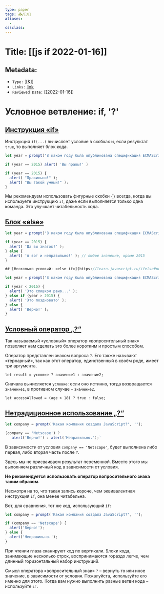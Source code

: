 ```yaml
---
type: paper
tags: 📥️/📜️/🔱
aliases:
  - 
cssclass: 
---
```




# Title: **[[js if 2022-01-16]]**


## Metadata:

- `Type:` [[&]]
- `Links:` [link](https://learn.javascript.ru/ifelse)
- `Reviewed Date:` [[2022-01-16]]

# Условное ветвление: if, '?'
## [Инструкция «if»](https://learn.javascript.ru/ifelse#instruktsiya-if)

Инструкция `if(...)` вычисляет условие в скобках и, если результат `true`, то выполняет блок кода.
```javascript
let year = prompt('В каком году была опубликована спецификация ECMAScript-2015?', '');

if (year == 2015) alert( 'Вы правы!' )

if (year == 2015) {
  alert( "Правильно!" );
  alert( "Вы такой умный!" );
}
```
Мы рекомендуем использовать фигурные скобки `{}` всегда, когда вы используете инструкцию `if`, даже если выполняется только одна команда. Это улучшает читабельность кода.

## [Блок «else»](https://learn.javascript.ru/ifelse#blok-else)
```javascript
let year = prompt('В каком году была опубликована спецификация ECMAScript-2015?', '');

if (year == 2015) {
  alert( 'Да вы знаток!' );
} else {
  alert( 'А вот и неправильно!' ); // любое значение, кроме 2015
}

## [Несколько условий: «else if»](https://learn.javascript.ru/ifelse#neskolko-usloviy-else-if)

let year = prompt('В каком году была опубликована спецификация ECMAScript-2015?', '');

if (year < 2015) {
  alert( 'Это слишком рано...' );
} else if (year > 2015) {
  alert( 'Это поздновато' );
} else {
  alert( 'Верно!' );
}
```

## [Условный оператор „?“](https://learn.javascript.ru/ifelse#uslovnyy-operator)
Так называемый «условный» оператор «вопросительный знак» позволяет нам сделать это более коротким и простым способом.

Оператор представлен знаком вопроса `?`. Его также называют «тернарный», так как этот оператор, единственный в своём роде, имеет три аргумента.

`let result = условие ? значение1 : значение2;`

Сначала вычисляется `условие`: если оно истинно, тогда возвращается `значение1`, в противном случае – `значение2`.

`let accessAllowed = (age > 18) ? true : false;`

## [Нетрадиционное использование „?“](https://learn.javascript.ru/ifelse#netraditsionnoe-ispolzovanie)
```javascript
let company = prompt('Какая компания создала JavaScript?', '');

(company == 'Netscape') ?
   alert('Верно!') : alert('Неправильно.');`
```

В зависимости от условия `company == 'Netscape'`, будет выполнена либо первая, либо вторая часть после `?`.

Здесь мы не присваиваем результат переменной. Вместо этого мы выполняем различный код в зависимости от условия.

**Не рекомендуется использовать оператор вопросительного знака таким образом.**

Несмотря на то, что такая запись короче, чем эквивалентная инструкция `if`, она менее читабельна.

Вот, для сравнения, тот же код, использующий `if`:
```javascript
let company = prompt('Какая компания создала JavaScript?', '');

if (company == 'Netscape') {
  alert('Верно!');
} else {
  alert('Неправильно.');
}
```

При чтении глаза сканируют код по вертикали. Блоки кода, занимающие несколько строк, воспринимаются гораздо легче, чем длинный горизонтальный набор инструкций.

Смысл оператора «вопросительный знак» `?` – вернуть то или иное значение, в зависимости от условия. Пожалуйста, используйте его именно для этого. Когда вам нужно выполнить разные ветви кода – используйте `if`.



